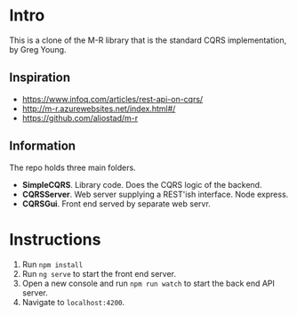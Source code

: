 # Intro
This is a clone of the M-R library that is the standard CQRS implementation, by Greg Young.

## Inspiration 

- https://www.infoq.com/articles/rest-api-on-cqrs/
- http://m-r.azurewebsites.net/index.html#/
- https://github.com/aliostad/m-r

## Information

The repo holds three main folders.

- **SimpleCQRS**. Library code. Does the CQRS logic of the backend.
- **CQRSServer**. Web server supplying a REST'ish interface. Node express.
- **CQRSGui**. Front end served by separate web servr.

# Instructions

1. Run `npm install`
2. Run `ng serve` to start the front end server.
3. Open a new console and run `npm run watch` to start the back end API server.
4. Navigate to `localhost:4200`.


